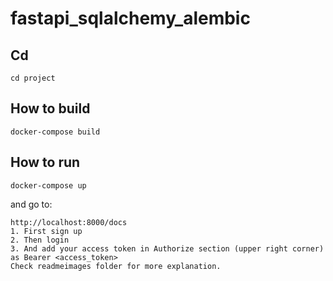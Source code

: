 # fastapi_sqlalchemy_alembic

## Cd

    cd project


## How to build

    docker-compose build

## How to run

    docker-compose up

and go to:

    http://localhost:8000/docs
    1. First sign up
    2. Then login
    3. And add your access token in Authorize section (upper right corner) as Bearer <access_token>
    Check readmeimages folder for more explanation.
    
